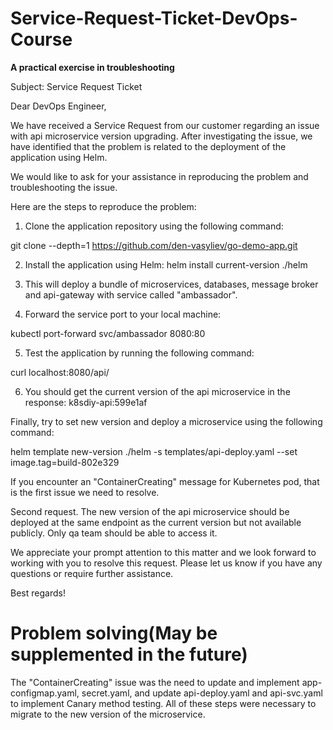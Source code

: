 # Service-Request-Ticket-DevOps-Course  
**A practical exercise in troubleshooting**  

Subject: Service Request Ticket

Dear DevOps Engineer,

We have received a Service Request from our customer regarding an issue with api microservice version upgrading. After investigating the issue, we have identified that the problem is related to the deployment of the application using Helm.

We would like to ask for your assistance in reproducing the problem and troubleshooting the issue. 

Here are the steps to reproduce the problem:

1. Clone the application repository using the following command:

git clone --depth=1 https://github.com/den-vasyliev/go-demo-app.git

2. Install the application using Helm:
helm install current-version ./helm

3. This will deploy a bundle of microservices, databases, message broker and api-gateway with service called "ambassador".

4. Forward the service port to your local machine:

kubectl port-forward svc/ambassador 8080:80

5. Test the application by running the following command:

curl localhost:8080/api/

6. You should get the current version of the api microservice in the response: k8sdiy-api:599e1af

Finally, try to set new version and deploy a microservice using the following command:

helm template new-version ./helm -s templates/api-deploy.yaml --set image.tag=build-802e329

If you encounter an "ContainerCreating" message for Kubernetes pod, that is the first issue we need to resolve.

Second request. The new version of the api microservice should be deployed at the same endpoint as the current version but not available publicly. Only qa team should be able to access it.

We appreciate your prompt attention to this matter and we look forward to working with you to resolve this request. Please let us know if you have any questions or require further assistance.

Best regards!  

# Problem solving(May be supplemented in the future)  
The "ContainerCreating" issue was the need to update and implement app-configmap.yaml, secret.yaml, and update api-deploy.yaml and api-svc.yaml to implement Canary method testing. All of these steps were necessary to migrate to the new version of the microservice.

